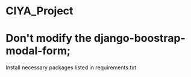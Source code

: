 # CIYA_Project
# Don't modify the django-boostrap-modal-form;
Install necessary packages listed in requirements.txt
